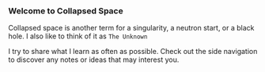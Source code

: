 ### Welcome to Collapsed Space

Collapsed space is another term for a singularity, a neutron start, or a black hole. I also like to think of it as `The Unknown`

I try to share what I learn as often as possible. Check out the side navigation to discover any notes or ideas that may interest you.